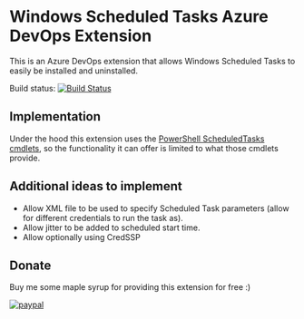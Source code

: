 # Windows Scheduled Tasks Azure DevOps Extension

This is an Azure DevOps extension that allows Windows Scheduled Tasks to easily be installed and uninstalled.

Build status: [![Build Status](https://dev.azure.com/deadlydog/AzureDevOps.WindowsScheduledTasks/_apis/build/status/deadlydog.AzureDevOps.WindowsScheduledTasks?branchName=master)](https://dev.azure.com/deadlydog/AzureDevOps.WindowsScheduledTasks/_build/latest?definitionId=17?branchName=master)

## Implementation

Under the hood this extension uses the [PowerShell ScheduledTasks cmdlets][PowerShellScheduledTasksDocumentationUrl], so the functionality it can offer is limited to what those cmdlets provide.


## Additional ideas to implement

* Allow XML file to be used to specify Scheduled Task parameters (allow for different credentials to run the task as).
* Allow jitter to be added to scheduled start time.
* Allow optionally using CredSSP


## Donate

Buy me some maple syrup for providing this extension for free :)

[![paypal](https://www.paypalobjects.com/en_US/i/btn/btn_donateCC_LG.gif)](https://www.paypal.com/cgi-bin/webscr?cmd=_s-xclick&hosted_button_id=SW7LX32CWQJKN)


<!-- Links -->
[PowerShellScheduledTasksDocumentationUrl]: https://docs.microsoft.com/en-us/powershell/module/scheduledtasks/?view=win10-ps